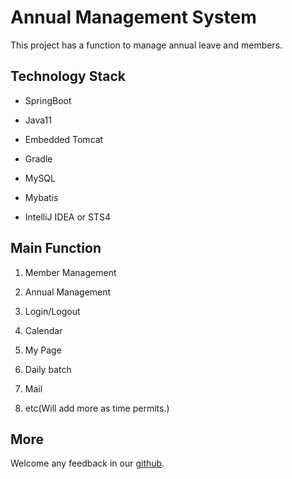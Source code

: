 # Annual Management System
This project has a function to manage annual leave and members.

## Technology Stack
- SpringBoot  

- Java11  

- Embedded Tomcat  

- Gradle  

- MySQL  

- Mybatis  

- IntelliJ IDEA or STS4   

## Main Function
1. Member Management

2. Annual Management

3. Login/Logout

4. Calendar

5. My Page

6. Daily batch

7. Mail

8. etc(Will add more as time permits.)

## More

Welcome any feedback in our [github](https://github.com/Gn0thiSeaut0n/Annual-Project).
